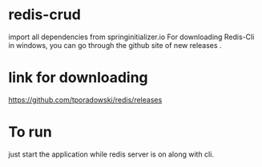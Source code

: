 # redis-crud

import all dependencies from springinitializer.io
For downloading Redis-Cli in windows, you can go through the github site of new releases .
# link for downloading 
https://github.com/tporadowski/redis/releases

# To run

just start the application while redis server is on along with cli.
